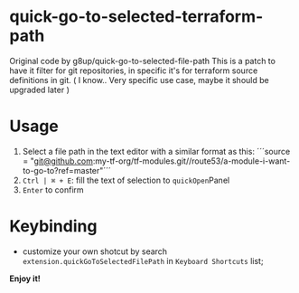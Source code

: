 # quick-go-to-selected-terraform-path
Original code by g8up/quick-go-to-selected-file-path
This is a patch to have it filter for git repositories, in specific it's for terraform source definitions in git.
( I know.. Very specific use case, maybe it should be upgraded later )

# Usage
1. Select a file path in the text editor with a similar format as this: 
´´´source = "git@github.com:my-tf-org/tf-modules.git//route53/a-module-i-want-to-go-to?ref=master"´´´
2. `Ctrl | ⌘ + E`: fill the text of selection to `quickOpen`Panel
3. `Enter` to confirm

# Keybinding
- customize your own shotcut by search `extension.quickGoToSelectedFilePath` in `Keyboard Shortcuts` list;

**Enjoy it!**
